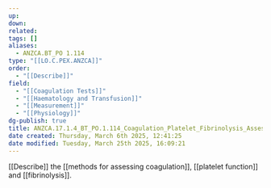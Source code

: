 ```yaml
---
up: 
down: 
related: 
tags: []
aliases:
  - ANZCA.BT_PO 1.114
type: "[[LO.C.PEX.ANZCA]]"
order:
  - "[[Describe]]"
field:
  - "[[Coagulation Tests]]"
  - "[[Haematology and Transfusion]]"
  - "[[Measurement]]"
  - "[[Physiology]]"
dg-publish: true
title: ANZCA.17.1.4_BT_PO.1.114_Coagulation_Platelet_Fibrinolysis_Assessment
date created: Thursday, March 6th 2025, 12:41:25
date modified: Tuesday, March 25th 2025, 16:09:21
---
```


[[Describe]] the [[methods for assessing coagulation]], [[platelet function]] and [[fibrinolysis]].
